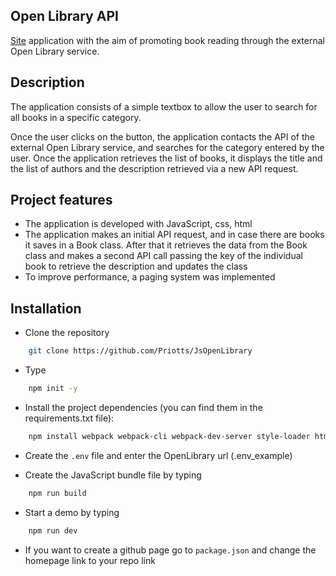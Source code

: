 ## Open Library API

[Site](https://priotts.github.io/JsOpenLibrary/) application with the aim of promoting book reading through the external Open Library service.
## Description
The application consists of a simple textbox to allow the user to search for all books in a specific category.
    
Once the user clicks on the button, the application contacts the API of the external Open Library service, and searches for the category entered by the user. Once the application retrieves the list of books, it displays the title and the list of authors and the description retrieved via a new API request.
## Project features
- The application is developed with JavaScript, css, html
- The application makes an initial API request, and in case there are books it saves in a Book class. After that it retrieves the data from the Book class and makes a second API call passing the key of the individual book to retrieve the description and updates the class
- To improve performance, a paging system was implemented
## Installation
- Clone the repository

```bash
    git clone https://github.com/Priotts/JsOpenLibrary
```

- Type 

```bash
    npm init -y
```

- Install the project dependencies (you can find them in the requirements.txt file): 

```bash
    npm install webpack webpack-cli webpack-dev-server style-loader html-webpack-plugin gh-pages dotenv-webpack css-loader axios -D
```

- Create the `.env` file and enter the OpenLibrary url (.env_example)

- Create the JavaScript bundle file by typing

```bash
    npm run build 
```

- Start a demo by typing
```bash
    npm run dev
```

- If you want to create a github page go to `package.json` and change the homepage link to your repo link
